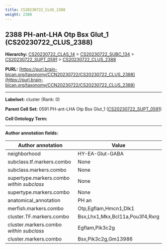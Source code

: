 ```yaml
---
title: CS20230722_CLUS_2388
weight: 2388
---
```

## 2388 PH-ant-LHA Otp Bsx Glut_1 (CS20230722_CLUS_2388)
<b>Hierarchy: </b>
[CS20230722_CLAS_14](../CS20230722_CLAS_14) >
[CS20230722_SUBC_134](../CS20230722_SUBC_134) >
[CS20230722_SUPT_0591](../CS20230722_SUPT_0591) >
[CS20230722_CLUS_2388](../CS20230722_CLUS_2388)

**PURL:** [https://purl.brain-bican.org/taxonomy/CCN20230722/CS20230722_CLUS_2388](https://purl.brain-bican.org/taxonomy/CCN20230722/CS20230722_CLUS_2388)

---


**Labelset:** cluster (Rank: 0)

**Parent Cell Set:** 0591 PH-ant-LHA Otp Bsx Glut_1 ([CS20230722_SUPT_0591](../CS20230722_SUPT_0591))



**Cell Ontology Term:** 

[MARKER GENES.]: #


---

[TRANSFERRED ANNOTATIONS.]: #


[AUTHOR ANNOTATION FIELDS.]: #


**Author annotation fields:**

| Author annotation | Value |
|-------------------|-------|
|neighborhood|HY-EA-Glut-GABA|
|subclass.tf.markers.combo|None|
|subclass.markers.combo|None|
|supertype.markers.combo _within subclass_|None|
|supertype.markers.combo|None|
|anatomical_annotation|PH an|
|merfish.markers.combo|Otp,Egflam,Hmcn1,Dlk1|
|cluster.TF.markers.combo|Bsx,Lhx1,Mkx,Bcl11a,Pou3f4,Rxrg|
|cluster.markers.combo _within subclass_|Egflam,Pik3c2g|
|cluster.markers.combo|Bsx,Pik3c2g,Gm13986|

